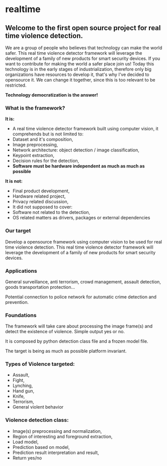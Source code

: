 # realtime
## Welcome to the first open source project for real time violence detection.

We are a group of people who believes that technology can make the world safer.
This real time violence detector framework will leverage the development of a family of new products for smart security devices.
If you want to contribute for making the world a safer place join us!
Today this technology is in the early stages of industrialization, therefore only big organizations have resources to develop it, that's why I've decided to opensource it. We can change it together, since this is too relevant to be restricted.

**Technology democratization is the answer!**

### What is the framework?
**It is:**
- A real time violence detector framework built using computer vision, it comprehends but is not limited to:
- Dataset and it's composition,
- Image preprocessing,
- Network architecture: object detection / image classification,
- Keypoint extraction,
- Decision rules for the detection,
- **Software must be hardware independent as much as much as possible**

**It is not:**
- Final product development,
- Hardware related project,
- Privacy related discussion,
- It did not supposed to cover:
- Software not related to the detection,
- OS related matters as drivers, packages or external dependencies

### Our target
Develop a opensource framework using computer vision to be used for real time violence detection.
This real time violence detector framework will leverage the development of a family of new products for smart security devices.

### Applications
General surveillance, anti terrorism, crowd management, assault detection, goods transportation protection...

Potential connection to police network for automatic crime detection and prevention.

### Foundations
The framework will take care about processing the image frame(s) and detect the existence of violence. Simple output yes or no.

It is composed by python detection class file and a frozen model file.

The target is being as much as possible platform invariant.

### Types of Violence targeted:
- Assault,
- Fight,
- Lynching,
- Hand gun,
- Knife,
- Terrorism,
- General violent behavior

### Violence detection class:
- Image(s) preprocessing and normalization,
- Region of interesting and foreground extraction,
- Load model,
- Prediction based on model,
- Prediction result interpretation and result,
- Return yes/no

